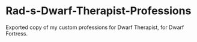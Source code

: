 # Rad-s-Dwarf-Therapist-Professions
Exported copy of my custom professions for Dwarf Therapist, for Dwarf Fortress.
